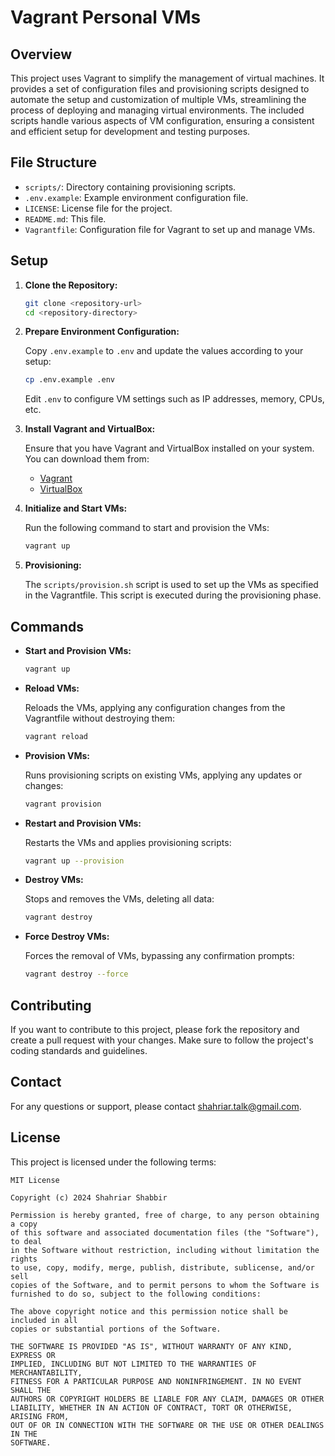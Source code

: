 # Vagrant Personal VMs

## Overview

This project uses Vagrant to simplify the management of virtual machines. It provides a set of configuration files and provisioning scripts designed to automate the setup and customization of multiple VMs, streamlining the process of deploying and managing virtual environments. The included scripts handle various aspects of VM configuration, ensuring a consistent and efficient setup for development and testing purposes.

## File Structure

- `scripts/`: Directory containing provisioning scripts.
- `.env.example`: Example environment configuration file.
- `LICENSE`: License file for the project.
- `README.md`: This file.
- `Vagrantfile`: Configuration file for Vagrant to set up and manage VMs.

## Setup

1. **Clone the Repository:**

   ```bash
   git clone <repository-url>
   cd <repository-directory>
   ```

2. **Prepare Environment Configuration:**

   Copy `.env.example` to `.env` and update the values according to your setup:

   ```bash
   cp .env.example .env
   ```

   Edit `.env` to configure VM settings such as IP addresses, memory, CPUs, etc.


3. **Install Vagrant and VirtualBox:**

   Ensure that you have Vagrant and VirtualBox installed on your system. You can download them from:

    - [Vagrant](https://www.vagrantup.com/)
    - [VirtualBox](https://www.virtualbox.org/)


4. **Initialize and Start VMs:**

   Run the following command to start and provision the VMs:

   ```bash
   vagrant up
   ```

5. **Provisioning:**

   The `scripts/provision.sh` script is used to set up the VMs as specified in the Vagrantfile. This script is executed during the provisioning phase.

## Commands

- **Start and Provision VMs:**

  ```bash
  vagrant up
  ```

- **Reload VMs:**

  Reloads the VMs, applying any configuration changes from the Vagrantfile without destroying them:

  ```bash
  vagrant reload
  ```

- **Provision VMs:**

  Runs provisioning scripts on existing VMs, applying any updates or changes:

  ```bash
  vagrant provision
  ```

- **Restart and Provision VMs:**

  Restarts the VMs and applies provisioning scripts:

  ```bash
  vagrant up --provision
  ```

- **Destroy VMs:**

  Stops and removes the VMs, deleting all data:

  ```bash
  vagrant destroy
  ```

- **Force Destroy VMs:**

  Forces the removal of VMs, bypassing any confirmation prompts:

  ```bash
  vagrant destroy --force
  ```

## Contributing

If you want to contribute to this project, please fork the repository and create a pull request with your changes. Make sure to follow the project's coding standards and guidelines.

## Contact

For any questions or support, please contact [shahriar.talk@gmail.com](mailto:shahriar.talk@gmail.com).

## License

This project is licensed under the following terms:

```
MIT License

Copyright (c) 2024 Shahriar Shabbir

Permission is hereby granted, free of charge, to any person obtaining a copy
of this software and associated documentation files (the "Software"), to deal
in the Software without restriction, including without limitation the rights
to use, copy, modify, merge, publish, distribute, sublicense, and/or sell
copies of the Software, and to permit persons to whom the Software is
furnished to do so, subject to the following conditions:

The above copyright notice and this permission notice shall be included in all
copies or substantial portions of the Software.

THE SOFTWARE IS PROVIDED "AS IS", WITHOUT WARRANTY OF ANY KIND, EXPRESS OR
IMPLIED, INCLUDING BUT NOT LIMITED TO THE WARRANTIES OF MERCHANTABILITY,
FITNESS FOR A PARTICULAR PURPOSE AND NONINFRINGEMENT. IN NO EVENT SHALL THE
AUTHORS OR COPYRIGHT HOLDERS BE LIABLE FOR ANY CLAIM, DAMAGES OR OTHER
LIABILITY, WHETHER IN AN ACTION OF CONTRACT, TORT OR OTHERWISE, ARISING FROM,
OUT OF OR IN CONNECTION WITH THE SOFTWARE OR THE USE OR OTHER DEALINGS IN THE
SOFTWARE.
```